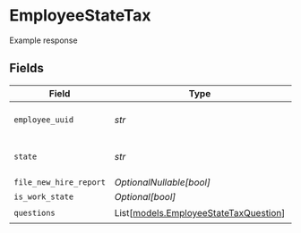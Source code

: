 # EmployeeStateTax

Example response


## Fields

| Field                                                                          | Type                                                                           | Required                                                                       | Description                                                                    |
| ------------------------------------------------------------------------------ | ------------------------------------------------------------------------------ | ------------------------------------------------------------------------------ | ------------------------------------------------------------------------------ |
| `employee_uuid`                                                                | *str*                                                                          | :heavy_check_mark:                                                             | The employee's uuid                                                            |
| `state`                                                                        | *str*                                                                          | :heavy_check_mark:                                                             | Two letter US state abbreviation                                               |
| `file_new_hire_report`                                                         | *OptionalNullable[bool]*                                                       | :heavy_minus_sign:                                                             | N/A                                                                            |
| `is_work_state`                                                                | *Optional[bool]*                                                               | :heavy_minus_sign:                                                             | N/A                                                                            |
| `questions`                                                                    | List[[models.EmployeeStateTaxQuestion](../models/employeestatetaxquestion.md)] | :heavy_check_mark:                                                             | N/A                                                                            |